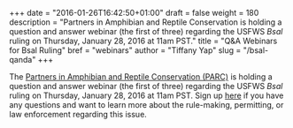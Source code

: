 +++
date = "2016-01-26T16:42:50+01:00"
draft = false
weight = 180
description = "Partners in Amphibian and Reptile Conservation is holding a question and answer webinar (the first of three) regarding the USFWS _Bsal_ ruling on Thursday, January 28, 2016 at 11am PST."
title = "Q&A Webinars for Bsal Ruling"
bref = "webinars"
author = "Tiffany Yap"
slug = "/bsal-qanda"
+++

The [Partners in Amphibian and Reptile Conservation (PARC)](http://www.parcplace.org/parcplace/news-a-events/parc-disease-task-team-formed.html) 
is holding a question and answer webinar (the first of three) regarding the USFWS _Bsal_ ruling on Thursday, January 28, 2016 at 11am PST. Sign up [here](http://www.parcplachttps://cc.callinfo.com/cc/s/registrations/new?cid=1avsa9okaa5fi) if you have any questions and want to learn more about the rule-making, permitting, or law enforcement regarding this issue.
